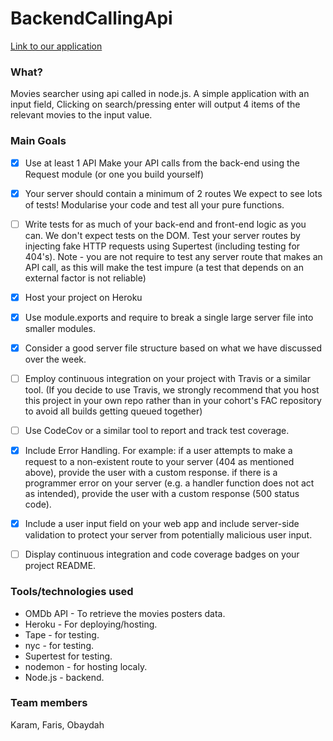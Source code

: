 # BackendCallingApi

[Link to our application](https://backendcallingapi.herokuapp.com/)

### What? 

Movies searcher using api called in node.js. A simple application with an input field, Clicking on search/pressing enter will output 4 items of the relevant movies to the input value. 


### Main Goals
- [X] Use at least 1 API Make your API calls from the back-end using the Request module (or one you build yourself)
- [x] Your server should contain a minimum of 2 routes We expect to see lots of tests! Modularise your code and test all your pure functions. 

- [ ] Write tests for as much of your back-end and front-end logic as you can. We don't expect tests on the DOM. Test your server routes by injecting fake HTTP requests using Supertest (including testing for 404's). Note - you are not require to test any server route that makes an API call, as this will make the test impure (a test that depends on an external factor is not reliable) 

- [x] Host your project on Heroku
- [x] Use module.exports and require to break a single large server file into smaller modules. 
- [x] Consider a good server file structure based on what we have discussed over the week. 
- [ ] Employ continuous integration on your project with Travis or a similar tool. (If you decide to use Travis, we strongly recommend that you host this project in your own repo rather than in your cohort's FAC repository to avoid all builds getting queued together) 
- [ ] Use CodeCov or a similar tool to report and track test coverage. 
- [x] Include Error Handling. For example: if a user attempts to make a request to a non-existent route to your server (404 as mentioned above), provide the user with a custom response. if there is a programmer error on your server (e.g. a handler function does not act as intended), provide the user with a custom response (500 status code).
- [x] Include a user input field on your web app and include server-side validation to protect your server from potentially malicious user input.
- [ ] Display continuous integration and code coverage badges on your project README.

### Tools/technologies used
* OMDb API - To retrieve the movies posters data.
* Heroku - For deploying/hosting.
* Tape - for testing.
* nyc - for testing.
* Supertest for testing.
* nodemon - for hosting localy.
* Node.js - backend.

### Team members
Karam, Faris, Obaydah
